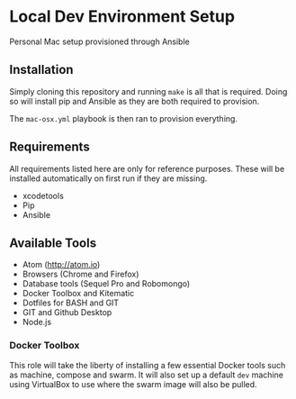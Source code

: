 # Local Dev Environment Setup

Personal Mac setup provisioned through Ansible

## Installation

Simply cloning this repository and running `make` is all that is required. Doing
so will install pip and Ansible as they are both required to provision.

The `mac-osx.yml` playbook is then ran to provision everything.

## Requirements

All requirements listed here are only for reference purposes. These will be
installed automatically on first run if they are missing.

* xcodetools
* Pip
* Ansible

## Available Tools

* Atom (http://atom.io)
* Browsers (Chrome and Firefox)
* Database tools (Sequel Pro and Robomongo)
* Docker Toolbox and Kitematic
* Dotfiles for BASH and GIT
* GIT and Github Desktop
* Node.js

### Docker Toolbox

This role will take the liberty of installing a few essential Docker tools such
as machine, compose and swarm. It will also set up a default `dev` machine using
VirtualBox to use where the swarm image will also be pulled.
